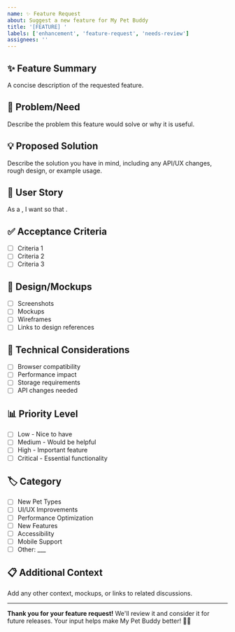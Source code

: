 ```yaml
---
name: ✨ Feature Request
about: Suggest a new feature for My Pet Buddy
title: '[FEATURE] '
labels: ['enhancement', 'feature-request', 'needs-review']
assignees: ''
---
```


## ✨ Feature Summary
A concise description of the requested feature.

## 🎯 Problem/Need
Describe the problem this feature would solve or why it is useful.

## 💡 Proposed Solution
Describe the solution you have in mind, including any API/UX changes, rough design, or example usage.

## 📝 User Story
As a <type of user>, I want <some goal> so that <some reason>.

## ✅ Acceptance Criteria
- [ ] Criteria 1
- [ ] Criteria 2
- [ ] Criteria 3

## 🎨 Design/Mockups
- [ ] Screenshots
- [ ] Mockups
- [ ] Wireframes
- [ ] Links to design references

## 🔧 Technical Considerations
- [ ] Browser compatibility
- [ ] Performance impact
- [ ] Storage requirements
- [ ] API changes needed

## 📊 Priority Level
- [ ] Low - Nice to have
- [ ] Medium - Would be helpful
- [ ] High - Important feature
- [ ] Critical - Essential functionality

## 🏷️ Category
- [ ] New Pet Types
- [ ] UI/UX Improvements
- [ ] Performance Optimization
- [ ] New Features
- [ ] Accessibility
- [ ] Mobile Support
- [ ] Other: ___

## 📋 Additional Context
Add any other context, mockups, or links to related discussions.

---
**Thank you for your feature request!** We'll review it and consider it for future releases. Your input helps make My Pet Buddy better! 🐾✨